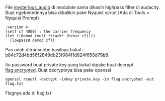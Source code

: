 File [mysterious_audio](src/mysterious_audio.wav) di modulate sama dikasih highpass filter di audacity. Buat ngebenerinnya bisa dibalikin pake Nyquist script (Ada di Tools > Nyquist Prompt)

```shell
;version 4
(setf cf 4000) ; the carrier frequency
(let ((demod (mult *track* (hzosc cf))))
  (lowpass8 demod cf))
```

Pas udah ditranscribe hasilnya bakal : b84c72d4bd56f2849db23f984f1d824f658d79b8

Itu password buat private key yang bakal dipake buat decrypt [flag.encrypted](src/flag.encrypted). Buat decryptnya bisa pake openssl

```shell
openssl rsautl -decrypt -inkey private.key -in flag.encrypted -out flag.txt
```

Flagnya ada di flag.txt
